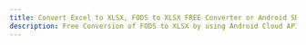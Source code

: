 ---title: Convert Excel to XLSX, FODS to XLSX FREE Converter or Android SDKdescription: Free Conversion of FODS to XLSX by using Android Cloud APIs & SDKs. Also Create, Edit & Render Microsoft Excel, CSV and SpreadsheetML worksheets or spreadsheet in the Cloud.---